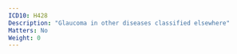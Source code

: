 ```yaml
---
ICD10: H428
Description: "Glaucoma in other diseases classified elsewhere"
Matters: No
Weight: 0
---
```

